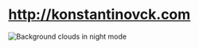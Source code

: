 # http://konstantinovck.com

![Background clouds in night mode]("https://github.com/Konstantin-e/konstantinovck.com.git/img/screenshot.png")
